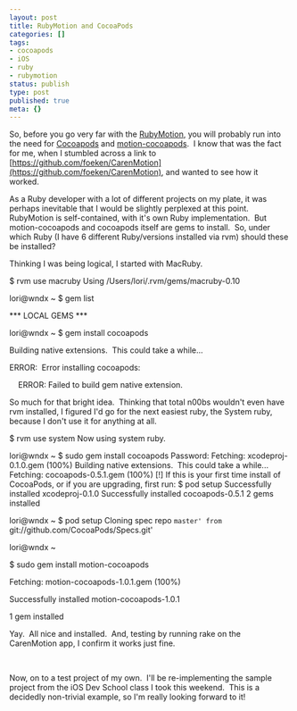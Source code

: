 ```yaml
---
layout: post
title: RubyMotion and CocoaPods
categories: []
tags:
- cocoapods
- iOS
- ruby
- rubymotion
status: publish
type: post
published: true
meta: {}
---
```


So, before you go very far with the 
[RubyMotion](http://rubymotion.com), you will probably run into the need for 
[Cocoapods](http://cocoapods.org/) and 
[motion-cocoapods](https://github.com/HipByte/motion-cocoapods).  I know that was the fact for me, when I stumbled across a link to 
[https://github.com/foeken/CarenMotion](https://github.com/foeken/CarenMotion), and wanted to see how it worked. 

As a Ruby developer with a lot of different projects on my plate, it was perhaps inevitable that I would be slightly perplexed at this point.  RubyMotion is self-contained, with it's own Ruby implementation.  But motion-cocoapods and cocoapods itself are gems to install.  So, under which Ruby (I have 6 different Ruby/versions installed via rvm) should these be installed?

Thinking I was being logical, I started with MacRuby. 

$ rvm use macruby
Using /Users/lori/.rvm/gems/macruby-0.10



lori@wndx ~
$ gem list

*** LOCAL GEMS ***


lori@wndx ~
$ gem install cocoapods

Building native extensions.  This could take a while...

ERROR:  Error installing cocoapods:

    ERROR: Failed to build gem native extension.

So much for that bright idea.  Thinking that total n00bs wouldn't even have rvm installed, I figured I'd go for the next easiest ruby, the System ruby, because I don't use it for anything at all.



$ rvm use system
Now using system ruby.

lori@wndx ~
$ sudo gem install cocoapods
Password:
Fetching: xcodeproj-0.1.0.gem (100%)
Building native extensions.  This could take a while...
Fetching: cocoapods-0.5.1.gem (100%)
[!] If this is your first time install of CocoaPods, or if you are upgrading, first run: $ pod setup
Successfully installed xcodeproj-0.1.0
Successfully installed cocoapods-0.5.1
2 gems installed

lori@wndx ~
$ pod setup
Cloning spec repo `master' from `git://github.com/CocoaPods/Specs.git'

lori@wndx ~

$ sudo gem install motion-cocoapods

Fetching: motion-cocoapods-1.0.1.gem (100%)

Successfully installed motion-cocoapods-1.0.1

1 gem installed

Yay.  All nice and installed.  And, testing by running rake on the CarenMotion app, I confirm it works just fine. 

 

Now, on to a test project of my own.  I'll be re-implementing the sample project from the iOS Dev School class I took this weekend.  This is a decidedly non-trivial example, so I'm really looking forward to it!
